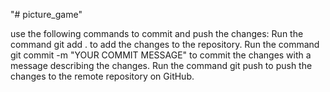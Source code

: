 "# picture_game"

use the following commands to commit and push the changes:
Run the command git add . to add the changes to the repository.
Run the command git commit -m "YOUR COMMIT MESSAGE" to commit the changes with a message describing the changes.
Run the command git push to push the changes to the remote repository on GitHub.
